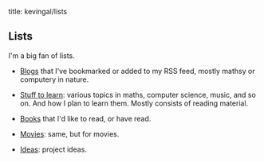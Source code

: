 title: kevingal/lists

## Lists
I'm a big fan of lists.

* [Blogs](/lists/blogs.html) that I've bookmarked or added to my RSS feed, mostly mathsy or computery in nature.

* [Stuff to learn](/lists/learning.html): various topics in maths, computer science, music, and so on. And how I plan to learn them. Mostly consists of reading material.

* [Books](/lists/books.html) that I'd like to read, or have read.

* [Movies](/lists/movies.html): same, but for movies.

* [Ideas](/lists/ideas.html): project ideas.
